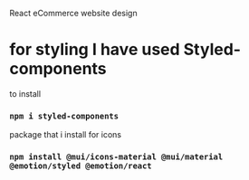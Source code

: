 React eCommerce website design

# for styling I have used Styled-components

to install

### `npm i styled-components`

package that i install for icons

### `npm install @mui/icons-material @mui/material @emotion/styled @emotion/react`
